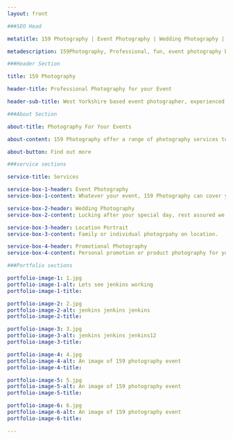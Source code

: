 ```yaml
---
layout: front

###SEO Head

metatitle: 159 Photography | Event Photography | Wedding Photography | West Yorkshire

metadescription: 159Photography, Professional, fun, event photography based in West Yorkshire offering a wide range of Professional photography services at affordable low cost prices.

###Header Section

title: 159 Photography

header-title: Professional Photography for your Event

header-sub-title: West Yorkshire based event photographer, experienced in all lines of photography

###About Section

about-title: Photography For Your Events

about-content: 159 Photography offer a range of photography services to cover your event, whether it's a festival, birthday, ball, school prom, wedding or party we can cover all your needs across the whole of West Yorkshire

about-button: Find out more

###service sections

service-title: Services

service-box-1-header: Event Photography
service-box-1-content: Whatever your event, 159 Photography can cover your needs.

service-box-2-header: Wedding Photography
service-box-2-content: Lucking after your special day, rest assured we will provide an outstanding service.

service-box-3-header: Location Portrait
service-box-3-content: Family or individual photogrpahy on location.

service-box-4-header: Promotional Photography
service-box-4-content: Personal promotion or product photography for you or your business.

###Portfolio sections

portfolio-image-1: 1.jpg
portfolio-image-1-alt: Lets see jenkins working
portfolio-image-1-title:

portfolio-image-2: 2.jpg
portfolio-image-2-alt: jenkins jenkins jenkins
portfolio-image-2-title:

portfolio-image-3: 3.jpg
portfolio-image-3-alt: jenkins jenkins jenkins12
portfolio-image-3-title:

portfolio-image-4: 4.jpg
portfolio-image-4-alt: An image of 159 photography event
portfolio-image-4-title:

portfolio-image-5: 5.jpg
portfolio-image-5-alt: An image of 159 photography event
portfolio-image-5-title:

portfolio-image-6: 6.jpg
portfolio-image-6-alt: An image of 159 photography event
portfolio-image-6-title:

---
```


